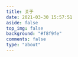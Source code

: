 ```yaml
---
title: 关于
date: 2021-03-30 15:57:51
aside: false
top_img: false
background: "#f8f9fe"
comments: false
type: "about"
---
```

<link href="https://unpkg.com/artalk@2.4.4/dist/Artalk.css" rel="stylesheet">
<script src="https://unpkg.com/artalk@2.4.4/dist/Artalk.js"></script>
<!-- Artalk -->
<div id="Comments"></div>
<script>
var artalk = new Artalk({
    el:        '#Comments',              
    pageKey:   '',                
    pageTitle: '',  
    server:    'http://8.140.45.252:8080/',   
    site:      'blogcn',           
  })
</script>